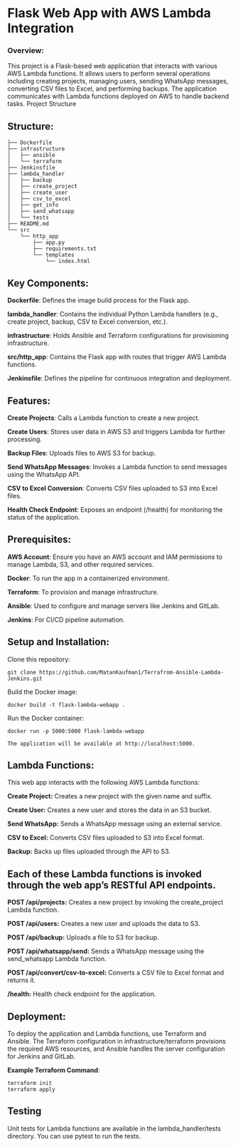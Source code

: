 # Flask Web App with AWS Lambda Integration

### Overview:

This project is a Flask-based web application that interacts with various AWS Lambda functions. It allows users to perform several operations including creating projects, managing users, sending WhatsApp messages, converting CSV files to Excel, and performing backups. The application communicates with Lambda functions deployed on AWS to handle backend tasks.
Project Structure

## Structure:

    ├── Dockerfile
    ├── infrastructure
    │   ├── ansible
    │   └── terraform
    ├── Jenkinsfile
    ├── lambda_handler
    │   ├── backup
    │   ├── create_project
    │   ├── create_user
    │   ├── csv_to_excel
    │   ├── get_info
    │   ├── send_whatsapp
    │   └── tests
    ├── README.md
    └── src
        └── http_app
            ├── app.py
            ├── requirements.txt
            └── templates
                └── index.html

## Key Components:

**Dockerfile**: Defines the image build process for the Flask app.

**lambda_handler**: Contains the individual Python Lambda handlers (e.g., create project, backup, CSV to Excel conversion, etc.).

**infrastructure**: Holds Ansible and Terraform configurations for provisioning infrastructure.

**src/http_app**: Contains the Flask app with routes that trigger AWS Lambda functions.

**Jenkinsfile**: Defines the pipeline for continuous integration and deployment.

## Features:

**Create Projects**: Calls a Lambda function to create a new project.

**Create Users**: Stores user data in AWS S3 and triggers Lambda for further processing.

**Backup Files**: Uploads files to AWS S3 for backup.

**Send WhatsApp Messages**: Invokes a Lambda function to send messages using the WhatsApp API.

**CSV to Excel Conversion**: Converts CSV files uploaded to S3 into Excel files.

**Health Check Endpoint**: Exposes an endpoint (/health) for monitoring the status of the application.

## Prerequisites:

**AWS Account**: Ensure you have an AWS account and IAM permissions to manage Lambda, S3, and other required services.

**Docker**: To run the app in a containerized environment.

**Terraform**: To provision and manage infrastructure.

**Ansible**: Used to configure and manage servers like Jenkins and GitLab.

**Jenkins**: For CI/CD pipeline automation.

## Setup and Installation:

Clone this repository:

    git clone https://github.com/MatanKaufman1/Terrafrom-Ansible-Lambda-Jenkins.git

Build the Docker image:

    docker build -t flask-lambda-webapp .

Run the Docker container:

    docker run -p 5000:5000 flask-lambda-webapp

    The application will be available at http://localhost:5000.

## Lambda Functions:

This web app interacts with the following AWS Lambda functions:

**Create Project:** Creates a new project with the given name and suffix.

**Create User:** Creates a new user and stores the data in an S3 bucket.

**Send WhatsApp:** Sends a WhatsApp message using an external service.

**CSV to Excel:** Converts CSV files uploaded to S3 into Excel format.

**Backup:** Backs up files uploaded through the API to S3.

## Each of these Lambda functions is invoked through the web app’s RESTful API endpoints.

**POST /api/projects:** Creates a new project by invoking the create_project Lambda function.

**POST /api/users:** Creates a new user and uploads the data to S3.

**POST /api/backup:** Uploads a file to S3 for backup.

**POST /api/whatsapp/send:** Sends a WhatsApp message using the send_whatsapp Lambda function.

**POST /api/convert/csv-to-excel:** Converts a CSV file to Excel format and returns it.

**/health:** Health check endpoint for the application.

## Deployment:

To deploy the application and Lambda functions, use Terraform and Ansible. The Terraform configuration in infrastructure/terraform provisions the required AWS resources, and Ansible handles the server configuration for Jenkins and GitLab.

**Example Terraform Command**:

    terraform init
    terraform apply

## Testing

Unit tests for Lambda functions are available in the lambda_handler/tests directory. You can use pytest to run the tests.
